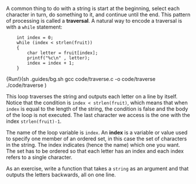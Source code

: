 A common thing to do with a string is start at the beginning, select each character in turn, do something to it, and continue until the end.  This pattern of processing is called a **traversal**.  A natural way to encode a traversal is with a `while` statement:

```code
    int index = 0;
    while (index < strlen(fruit)) 
    {
        char letter = fruit[index];
        printf("%c\n" , letter);
        index = index + 1;
    }
```
{Run!}(sh .guides/bg.sh gcc code/traverse.c -o code/traverse ./code/traverse )

This loop traverses the string and outputs each letter on a line by itself.  Notice that the condition is `index < strlen(fruit)`, which means that when `index` is equal to the length of the string, the condition is false and the body of the loop is not executed. The last character we access is the one with the index `strlen(fruit)-1`.


The name of the loop variable is `index`.  An **index** is a variable or value used to specify one member of an ordered set, in this case the set of characters in the string.  The index indicates (hence the name) which one you want.  The set has to be ordered so that each letter has an index and each index refers to a single character.

As an exercise, write a function that takes a `string` as an argument and that outputs the letters backwards, all on one line.